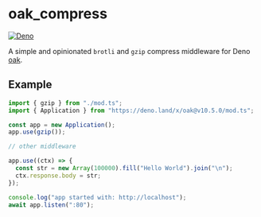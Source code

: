 # oak_compress

[![Deno](https://github.com/jiawei397/oak_cors/actions/workflows/deno.yml/badge.svg)](https://github.com/jiawei397/oak_cors/actions/workflows/deno.yml)

A simple and opinionated `brotli` and `gzip` compress middleware for Deno
[oak](https://deno.land/x/oak).

## Example

```typescript
import { gzip } from "./mod.ts";
import { Application } from "https://deno.land/x/oak@v10.5.0/mod.ts";

const app = new Application();
app.use(gzip());

// other middleware

app.use((ctx) => {
  const str = new Array(100000).fill("Hello World").join("\n");
  ctx.response.body = str;
});

console.log("app started with: http://localhost");
await app.listen(":80");
```
